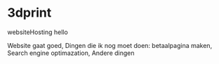 # 3dprint
websiteHosting
hello


Website gaat goed,
Dingen die ik nog moet doen:
  betaalpagina maken,
  Search engine optimazation,
  Andere dingen
